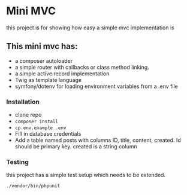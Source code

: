 # Mini MVC
this project is for showing how easy a simple mvc implementation is


## This mini mvc has:
* a composer autoloader
* a simple router with callbacks or class method linking.
* a simple active record implementation
* Twig as template language
* symfony/dotenv for loading environment variables from a .env file


### Installation
* clone repo
* `composer install`
* `cp.env.example .env`
* Fill in database credentials
* Add a table named posts with columns ID, title, content, created. Id should be primary key. created is a string column

### Testing
this project has a simple test setup which needs to be extended.
```
./vendor/bin/phpunit
```
